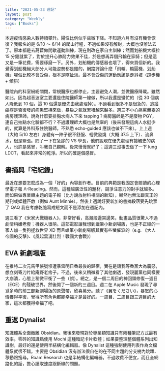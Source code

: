 ```yaml
---
title: "2021-05-23 週記"
layout: post
category: "Weekly"
tags: ["Books"]
---
```


本週疫情感染人數持續攀升。陽性比例似乎些微下降。不知道六月有沒有機會恢復？我報名的是 6/10 ～ 6/14 的爬山行程，不過如果沒有解封，大概也沒辦法去了。原本都是去萵苣做間歇運動訓練，現在則改在家自主訓練；然而划船機大概拉 15 分鐘就累了，對於提升心肺耐力效果不佳，於是想再弄個飛輪在家騎；但是這又是一筆花費，需要琢磨一下。另外，划船機的傳感器也壞了，得來買個新的。我覺得划船機絕大部分人可能姿勢都是錯的，網路評論什麼「飛輪、橢圓機、划船機」哪個比較不會受傷，根本是瞎扯淡。最不會受傷的運動應該是走斜坡（跑步機 + 傾斜）

醫院內的科室紛紛關閉，常規醫療也都停止，主要避免人潮，並做醫療降載。雖然如此，因為超音波室主要還是住院醫師第一線做，所以我還是蠻忙的（從 30 個病人降低到 10 個，這 10 個還是優先由我處理掉）。不過看到很多不是很急的、追蹤癌症是否復發的病患堅持來做，暴戾之氣就累積越來越多。週三不小心痛罵無辜的病房護理師，說為什麼要排胸水病人下來 tapping？病房醫師是不是廢物 PGY，連自己抽點水化驗都不行？不過護理師大概也是無辜的（後來發現這病人水挺少的，就算是外科系住院醫師，不熟悉 echo-guided 應該也做不下來）。上上週（大約 5/10 左右）身體有一陣子很不舒服、輕微發燒（大概 37.5 上下）、流鼻水，很是緊張。問了一下在急診的 VS 學長，他們說現在優先處理有接觸史的病人，也許是感冒，叫我自己觀察。後來慢慢就好了；這週三沒事去做了一下 lung LDCT，看起來非常的乾淨。所以的確是個感冒。

## 書摘與「宅紀錄」

最近在想要怎麼成為一個「好的」內容創作者。目前的典範是我固定會閱讀的心理學電子報 Λ-Reading。然而，這種越廣泛性的題材，競爭注意力的對手就越多。而如果做專業類主題的電子報（比方說放射科相關的新知），顯然也無法跟真正的期刊或媒體匹敵（例如 Aunt Minnie）。然後上週說好要新加的書摘段落要先跳票了 QAQ 我在考慮乾脆寫成短文而不是添加在週記內。

週三看了《米家大戰機器人》，非常好看，高潮段邊哭邊笑，動畫品質很驚人不過劇情稍嫌老套；機器人很萌。這部電影讓我想到蠟筆小新劇場版，也是不正經的一家人加一隻狗拯救世界 XD 而且蠟筆小新劇場版其實有些蠻催淚的（e.g. 《大人帝國的反擊》、《風起雲湧壯烈！戰國大會戰》）

## EVA 新劇場版

在推特二次元馬甲帳號慘遭暴雷明日香最後的歸宿，實在是讓我等香黨大為震怒，想立刻寄刀片給庵野老痞子。不過，後來又稍微看了其他劇透，發現麗黨也同樣要大崩潰，心態上稍微平衡了一些（誤）。總之，是一個二周目的神回頭修復一週目（EOE）的殘破世界，然後開了一個新的三週目。週二在 Apple Music 發現了尋覓多時的前三部新劇場版的原聲帶，欣喜萬分。聽了《翼をください》，暴怒的心情獲得平復，覺得所有角色都能幸福才是最好的。一周目、二周目跟三週目的大家，這次都獲得幸福了吧。

## 重返 Dynalist

知識體系全面撤離 Obsidian。我後來發現對於專業類知識只有兩種筆記方式最有效率。零碎的知識點使用 Mochi 這種暗記卡片軟體；如果要整理整個體系列出知識樹，最好的還是使用半結構化編輯器。像 Dynalist 這種強制使用列表作為文檔體系就很不錯。主要是 Obsidian 沒有辦法很自在的在不同主題的分支樹內跳躍、移動跟搜尋。Roam Research 也是半結構化編輯器。不過收費不便宜，而且全網路化的話，擔心讀取速度跟斷線的問題。
